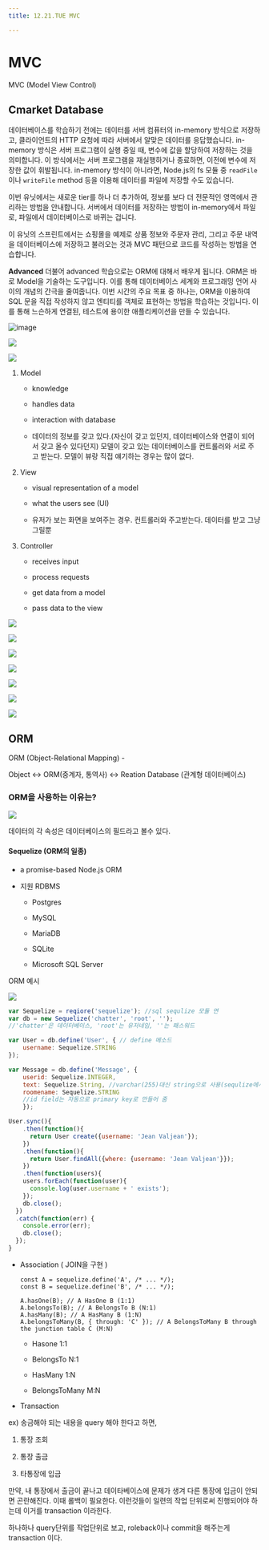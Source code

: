 ```yaml
---
title: 12.21.TUE MVC

---
```


# MVC

MVC (Model View Control)

## Cmarket Database

데이터베이스를 학습하기 전에는 데이터를 서버 컴퓨터의 in-memory 방식으로 저장하고, 클라이언트의 HTTP 요청에 따라 서버에서 알맞은 데이터를 응답했습니다. in-memory 방식은 서버 프로그램이 실행 중일 때, 변수에 값을 할당하여 저장하는 것을 의미합니다. 이 방식에서는 서버 프로그램을 재실행하거나 종료하면, 이전에 변수에 저장한 값이 휘발됩니다. in-memory 방식이 아니라면, Node.js의 fs 모듈 중 `readFile`이나 `writeFile` method 등을 이용해 데이터를 파일에 저장할 수도 있습니다.

이번 유닛에서는 새로운 tier를 하나 더 추가하여, 정보를 보다 더 전문적인 영역에서 관리하는 방법을 안내합니다. 서버에서 데이터를 저장하는 방법이 in-memory에서 파일로, 파일에서 데이터베이스로 바뀌는 겁니다.

이 유닛의 스프린트에서는 쇼핑몰을 예제로 상품 정보와 주문자 관리, 그리고 주문 내역을 데이터베이스에 저장하고 불러오는 것과 MVC 패턴으로 코드를 작성하는 방법을 연습합니다.

**Advanced**
더불어 advanced 학습으로는 ORM에 대해서 배우게 됩니다. ORM은 바로 Model을 기술하는 도구입니다. 이를 통해 데이터베이스 세계와 프로그래밍 언어 사이의 개념의 간극을 줄여줍니다. 이번 시간의 주요 목표 중 하나는, ORM을 이용하여 SQL 문을 직접 작성하지 않고 엔티티를 객체로 표현하는 방법을 학습하는 것입니다. 이를 통해 느슨하게 연결된, 테스트에 용이한 애플리케이션을 만들 수 있습니다.

![image](https://s3.ap-northeast-2.amazonaws.com/urclass-images/f5Qx3vfmF-1595709234755.png)

![](/Users/yugeonpyo/Library/Application%20Support/marktext/images/2021-12-21-12-17-17-image.png)

![](/Users/yugeonpyo/Library/Application%20Support/marktext/images/2021-12-21-12-18-15-image.png)

1. Model
   
   - knowledge
   
   - handles data
   
   - interaction with database
   
   - 데이터의 정보를 갖고 있다.(자신이 갖고 있던지, 데이터베이스와 연결이 되어서 갖고 올수 있다던지) 모델이 갖고 있는 데이터베이스를 컨트롤러와 서로 주고 받는다. 모델이 뷰랑 직접 얘기하는 경우는 많이 없다. 

2. View
   
   - visual representation of a model
   
   - what the users see (UI)
   
   - 유저가 보는 화면을 보여주는 경우. 컨트롤러와 주고받는다. 데이터를 받고 그냥 그릴뿐

3. Controller
   
   - receives input
   
   - process requests
   
   - get data from a model
   
   - pass data to the view

![](/Users/yugeonpyo/Library/Application%20Support/marktext/images/2021-12-21-12-25-18-image.png)

![](/Users/yugeonpyo/Library/Application%20Support/marktext/images/2021-12-21-12-25-39-image.png)

![](/Users/yugeonpyo/Library/Application%20Support/marktext/images/2021-12-22-17-04-45-image.png)

![](/Users/yugeonpyo/Library/Application%20Support/marktext/images/2021-12-22-17-08-39-image.png)

![](/Users/yugeonpyo/Library/Application%20Support/marktext/images/2021-12-22-17-10-40-image.png)

![](/Users/yugeonpyo/Library/Application%20Support/marktext/images/2021-12-22-17-16-40-image.png)

![](/Users/yugeonpyo/Library/Application%20Support/marktext/images/2021-12-22-17-53-08-image.png)

## ORM

ORM (Object-Relational Mapping) - 

Object <-> ORM(중계자, 통역사) <-> Reation Database (관계형 데이터베이스)

### ORM을 사용하는 이유는?

![](/Users/yugeonpyo/Library/Application%20Support/marktext/images/2021-12-22-23-21-29-image.png)

데이터의 각 속성은 데이터베이스의 필드라고 볼수 있다.

#### Sequelize (ORM의 일종)

- a promise-based Node.js ORM

- 지원 RDBMS
  
  - Postgres
  
  - MySQL
  
  - MariaDB
  
  - SQLite
  
  - Microsoft SQL Server

ORM 예시

![](/Users/yugeonpyo/Library/Application%20Support/marktext/images/2021-12-22-23-34-56-image.png)

```js
var Sequelize = reqiore('sequelize'); //sql sequlize 모듈 연
var db = new Sequelize('chatter', 'root', '');
//'chatter'은 데이터베이스, 'root'는 유저네임, ''는 패스워드

var User = db.define('User', { // define 메소드
    username: Sequelize.STRING
});

var Message = db.define('Message', {
    userid: Sequelize.INTEGER, 
    text: Sequelize.String, //varchar(255)대신 string으로 사용(sequlize에서 만든 호환성)
    roomename: Sequelize.STRING
    //id field는 자동으로 primary key로 만들어 줌
    });

User.sync(){
    .then(function(){
      return User create({username: 'Jean Valjean'});
    })
    .then(function(){
      return User.findAll({where: {username: 'Jean Valjean'}});
    })
    .then(function(users){
    users.forEach(function(user){
      console.log(user.username + ' exists');
    });
    db.close();
  })
  .catch(function(err) {
    console.error(err);
    db.close();
  });
}
```







- Association ( JOIN을 구현 )
  
  ```
  const A = sequelize.define('A', /* ... */);
  const B = sequelize.define('B', /* ... */);
  
  A.hasOne(B); // A HasOne B (1:1)
  A.belongsTo(B); // A BelongsTo B (N:1)
  A.hasMany(B); // A HasMany B (1:N)
  A.belongsToMany(B, { through: 'C' }); // A BelongsToMany B through the junction table C (M:N)
  ```
  
  - Hasone 1:1
  
  - BelongsTo N:1
  
  - HasMany 1:N
  
  - BelongsToMany M:N

- Transaction

ex) 송금해야 되는 내용을 query 해야 한다고 하면,

1. 통장 조회

2. 통장 출금

3. 타통장에 입금

만약, 내 통장에서 출금이 끝나고 데이타베이스에 문제가 생겨 다른 통장에 입금이 안되면 곤란해진다. 이때 롤백이 필요한다. 이런것들이 일련의 작업 단위로써 진행되어야 하는데 이거를 transaction 이라한다.

하나하나 query단위를 작업단위로 보고, roleback이나 commit을 해주는게 transaction 이다.


